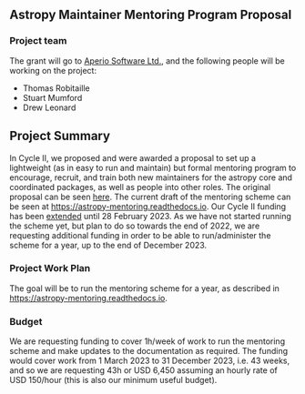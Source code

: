 ## Astropy Maintainer Mentoring Program Proposal

### Project team

The grant will go to [Aperio Software Ltd.](https://aperiosoftware.com), and the
following people will be working on the project:

* Thomas Robitaille
* Stuart Mumford
* Drew Leonard

## Project Summary

In Cycle II, we proposed and were awarded a proposal to set up a lightweight
(as in easy to run and maintain) but formal mentoring program to encourage,
recruit, and train both new maintainers for the astropy core and coordinated
packages, as well as people into other roles. The original proposal can be
seen [here](https://github.com/astropy/astropy-project/blob/main/finance/proposal-calls/2021-proposal/Robitaille_%26_Mumford-Mentoring.md).
The current draft of the mentoring scheme can be seen at
https://astropy-mentoring.readthedocs.io. Our Cycle II funding has been [extended](https://github.com/astropy/astropy-project/pull/288)
until 28 February 2023. As we have not started running the scheme yet, but plan to do so towards the end of 2022, we are requesting additional
funding in order to be able to run/administer the scheme for a year, up to the end of December 2023.

### Project Work Plan

The goal will be to run the mentoring scheme for a year, as described in
https://astropy-mentoring.readthedocs.io.

### Budget

We are requesting funding to cover 1h/week of work to run the mentoring scheme and make updates to the documentation as required. The funding would cover work from 1 March 2023 to 31 December 2023, i.e. 43 weeks, and so we are requesting 43h or USD 6,450 assuming an hourly rate of USD 150/hour (this is also our minimum useful budget).
